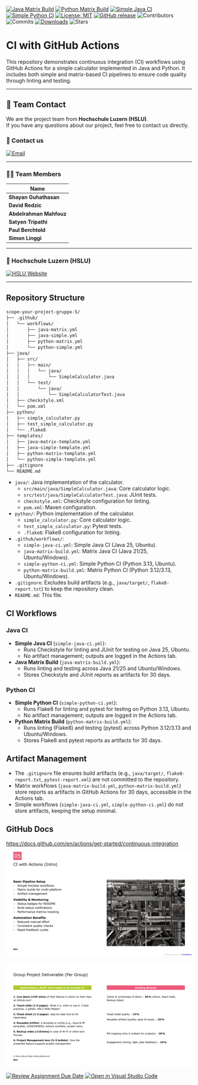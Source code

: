 [![Java Matrix Build](https://github.com/HSLU-Exercise/scope-your-project-gruppe-5/actions/workflows/java-matrix-build.yml/badge.svg)](https://github.com/HSLU-Exercise/scope-your-project-gruppe-5/actions/workflows/java-matrix-build.yml) [![Python Matrix Build](https://github.com/HSLU-Exercise/scope-your-project-gruppe-5/actions/workflows/python-matrix-build.yml/badge.svg)](https://github.com/HSLU-Exercise/scope-your-project-gruppe-5/actions/workflows/python-matrix-build.yml) [![Simple Java CI](https://github.com/HSLU-Exercise/scope-your-project-gruppe-5/actions/workflows/simple-java-ci.yml/badge.svg)](https://github.com/HSLU-Exercise/scope-your-project-gruppe-5/actions/workflows/simple-java-ci.yml) [![Simple Python CI](https://github.com/HSLU-Exercise/scope-your-project-gruppe-5/actions/workflows/simple-python-ci.yml/badge.svg)](https://github.com/HSLU-Exercise/scope-your-project-gruppe-5/actions/workflows/simple-python-ci.yml) [![License: MIT](https://img.shields.io/badge/License-MIT-blue.svg)](https://opensource.org/licenses/MIT) [![GitHub release](https://img.shields.io/github/v/release/HSLU-Exercise/scope-your-project-gruppe-5?color=blue)](https://github.com/HSLU-Exercise/scope-your-project-gruppe-5/releases) ![Contributors](https://img.shields.io/github/contributors/HSLU-Exercise/scope-your-project-gruppe-5) ![Commits](https://img.shields.io/github/commit-activity/m/HSLU-Exercise/scope-your-project-gruppe-5) [![Downloads](https://img.shields.io/github/downloads/HSLU-Exercise/scope-your-project-gruppe-5/total?color=blue&logo=github)](https://github.com/HSLU-Exercise/scope-your-project-gruppe-5/releases) ![Stars](https://img.shields.io/github/stars/HSLU-Exercise/scope-your-project-gruppe-5?style=social)

# CI with GitHub Actions

This repository demonstrates continuous integration (CI) workflows using GitHub Actions for a simple calculator implemented in Java and Python. It includes both simple and matrix-based CI pipelines to ensure code quality through linting and testing.

---

## 👥 Team Contact

We are the project team from **Hochschule Luzern (HSLU)**.  
If you have any questions about our project, feel free to contact us directly.

### 📧 Contact us
[![Email](https://img.shields.io/badge/📧-Team%20Email-blue?style=flat&logo=gmail&logoColor=white)](mailto:shayan.guhathasan@stud-hslu.ch,david.redzic@stud.hslu.ch,abdelrahman.mahfouz@stud.hslu.ch,satyen.tripathi@stud.hslu.ch,paul.berchtold@stud.hslu.ch,simon.linggi@stud.hslu.ch?subject=HSLU%20Project%20Inquiry&body=Hello%20Team%2C%0A%0AI%20have%20a%20question%20regarding%20your%20HSLU%20project.%0A%0AThank%20you!)

---

### 👨‍💻 Team Members

| Name |
|------|
| **Shayan Guhathasan** | 
| **David Redzic**  | 
| **Abdelrahman Mahfouz** |
| **Satyen Tripathi** | 
| **Paul Berchtold** |
| **Simon Linggi** |

---

### 🏫 Hochschule Luzern (HSLU)
[![HSLU Website](https://img.shields.io/badge/HSLU-Visit%20Website-blue?style=flat&logo=googlechrome&logoColor=white)](https://www.hslu.ch/de-ch/)

---


## Repository Structure

```
scope-your-project-gruppe-5/
├── .github/
│   └── workflows/
│       ├── java-matrix.yml
│       ├── java-simple.yml
│       ├── python-matrix.yml
│       └── python-simple.yml
├── java/
│   ├── src/
│   │   ├── main/
│   │   │   └── java/
│   │   │       └── SimpleCalculator.java
│   │   └── test/
│   │       └── java/
│   │           └── SimpleCalculatorTest.java
│   ├── checkstyle.xml
│   └── pom.xml
├── python/
│   ├── simple_calculator.py
│   ├── test_simple_calculator.py
│   └── .flake8
├── templates/
│   ├── java-matrix-template.yml
│   ├── java-simple-template.yml
│   ├── python-matrix-template.yml
│   └── python-simple-template.yml
├── .gitignore
└── README.md
```


- `java/`: Java implementation of the calculator.
  - `src/main/java/SimpleCalculator.java`: Core calculator logic.
  - `src/test/java/SimpleCalculatorTest.java`: JUnit tests.
  - `checkstyle.xml`: Checkstyle configuration for linting.
  - `pom.xml`: Maven configuration.
- `python/`: Python implementation of the calculator.
  - `simple_calculator.py`: Core calculator logic.
  - `test_simple_calculator.py`: Pytest tests.
  - `.flake8`: Flake8 configuration for linting.
- `.github/workflows/`:
  - `simple-java-ci.yml`: Simple Java CI (Java 25, Ubuntu).
  - `java-matrix-build.yml`: Matrix Java CI (Java 21/25, Ubuntu/Windows).
  - `simple-python-ci.yml`: Simple Python CI (Python 3.13, Ubuntu).
  - `python-matrix-build.yml`: Matrix Python CI (Python 3.12/3.13, Ubuntu/Windows).
- `.gitignore`: Excludes build artifacts (e.g., `java/target/`, `flake8-report.txt`) to keep the repository clean.
- `README.md`: This file.

## CI Workflows

### Java CI
- **Simple Java CI** (`simple-java-ci.yml`):
  - Runs Checkstyle for linting and JUnit for testing on Java 25, Ubuntu.
  - No artifact management; outputs are logged in the Actions tab.
- **Java Matrix Build** (`java-matrix-build.yml`):
  - Runs linting and testing across Java 21/25 and Ubuntu/Windows.
  - Stores Checkstyle and JUnit reports as artifacts for 30 days.

### Python CI
- **Simple Python CI** (`simple-python-ci.yml`):
  - Runs Flake8 for linting and pytest for testing on Python 3.13, Ubuntu.
  - No artifact management; outputs are logged in the Actions tab.
- **Python Matrix Build** (`python-matrix-build.yml`):
  - Runs linting (Flake8) and testing (pytest) across Python 3.12/3.13 and Ubuntu/Windows.
  - Stores Flake8 and pytest reports as artifacts for 30 days.

## Artifact Management

- The `.gitignore` file ensures build artifacts (e.g., `java/target/`, `flake8-report.txt`, `pytest-report.xml`) are not committed to the repository.
- Matrix workflows (`java-matrix-build.yml`, `python-matrix-build.yml`) store reports as artifacts in GitHub Actions for 30 days, accessible in the Actions tab.
- Simple workflows (`simple-java-ci.yml`, `simple-python-ci.yml`) do not store artifacts, keeping the setup minimal.


## GitHub Docs

https://docs.github.com/en/actions/get-started/continuous-integration


![CI with Actions](assets/ci_with_actions.png)

![Group Project Deliverable](assets/group_project_deliverable.png)


[![Review Assignment Due Date](https://classroom.github.com/assets/deadline-readme-button-22041afd0340ce965d47ae6ef1cefeee28c7c493a6346c4f15d667ab976d596c.svg)](https://classroom.github.com/a/YOGwUpA-)
[![Open in Visual Studio Code](https://classroom.github.com/assets/open-in-vscode-2e0aaae1b6195c2367325f4f02e2d04e9abb55f0b24a779b69b11b9e10269abc.svg)](https://classroom.github.com/online_ide?assignment_repo_id=20510281&assignment_repo_type=AssignmentRepo)
